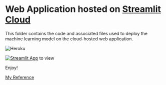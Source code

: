 # Web Application hosted on [Streamlit Cloud](https://streamlit.io/)

This folder contains the code and associated files used to deploy the machine learning model on the cloud-hosted web application. 

![Heroku](https://pyheroku-badge.herokuapp.com/?app=ames-houseprice-app&style=flat)

[![Streamlit App](https://static.streamlit.io/badges/streamlit_badge_black_white.svg)](https://yxmauw-general-assembly-pub-project-2cloud-appapp-rr21s2.streamlitapp.com) to view

Enjoy!

[My Reference](https://www.analyticsvidhya.com/blog/2021/07/streamlit-quickly-turn-your-ml-models-into-web-apps/)
